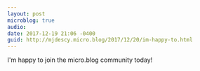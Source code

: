 ```yaml
---
layout: post
microblog: true
audio: 
date: 2017-12-19 21:06 -0400
guid: http://mjdescy.micro.blog/2017/12/20/im-happy-to.html
---
```

I'm happy to join the micro.blog community today!
